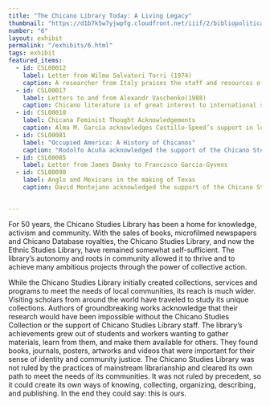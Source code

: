 ```yaml
---
title: "The Chicano Library Today: A Living Legacy"
thumbnail: "https://d1b7k5w7yjwpfg.cloudfront.net/iiif/2/bibliopolitica_CSL00022_CSL00022_001/full/800,/0/default.jpg"
number: "6"
layout: exhibit
permalink: "/exhibits/6.html"
tags: exhibit
featured_items:
  - id: CSL00012
    label: Letter from Wilma Salvatori Torri (1974)
    caption: A researcher from Italy praises the staff and resources of the Chicano Studies Library as well as its function as a meeting place for Chicanos.
  - id: CSL00017
    label: Letters to and from Alexandr Vaschenko(1988)
    caption: Chicano literature is of great interest to international scholars. A researcher from Moscow was grateful for the materials he found in the Chicano Studies Library in 1987.
  - id: CSL00018
    label: Chicana Feminist Thought Acknowledgements
    caption: Alma M. García acknowledges Castillo-Speed’s support in locating documents on Chicana Feminist Thought
  - id: CSL00081
    label: "Occupied America: A History of Chicanos"
    caption: "Rodolfo Acuña acknowledged the support of the Chicano Studies Library at UC Berkeley in the seminal text Occupied America: A History of Chicanos"
  - id: CSL00085
    label: Letter from James Danky to Francisco Garcia-Gyvens
  - id: CSL00090
    label: Anglo and Mexicans in the making of Texas
    caption: David Montejano acknowledged the support of the Chicano Studies Library at UC Berkeley in the seminal text Anglos and Mexican in the Making of Texas, 1836-1986  


---
```

For 50 years, the Chicano Studies Library has been a home for knowledge, activism and community. With the sales of books, microfilmed newspapers and Chicano Database royalties, the Chicano Studies Library, and now the Ethnic Studies Library, have remained somewhat self-sufficient. The library’s autonomy and roots in community allowed it to thrive and to achieve many ambitious projects through the power of collective action.

While the Chicano Studies Library initially created collections, services and programs to meet the needs of local communities, its reach is much wider. Visiting scholars from around the world have traveled to study its unique collections. Authors of groundbreaking works acknowledge that their research would have been impossible without the Chicano Studies Collection or the support of Chicano Studies Library staff. The library’s achievements grew out of students and workers wanting to gather materials, learn from them, and make them available for others. They found books, journals, posters, artworks and videos that were important for their sense of identity and community justice. The Chicano Studies Library was not ruled by the practices of mainstream librarianship and cleared its own path to meet the needs of its communities. It was not ruled by precedent, so it could create its own ways of knowing, collecting, organizing, describing, and publishing.  In the end they could say: this is ours.
